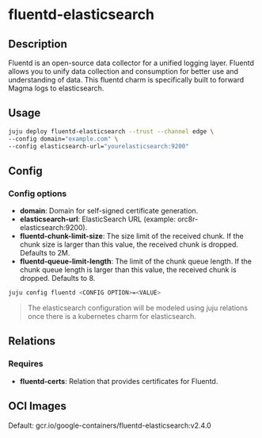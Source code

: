 # fluentd-elasticsearch

## Description

Fluentd is an open-source data collector for a unified logging layer. Fluentd allows you to unify 
data collection and consumption for better use and understanding of data. This fluentd charm 
is specifically built to forward Magma logs to elasticsearch.

## Usage

```bash
juju deploy fluentd-elasticsearch --trust --channel edge \
--config domain="example.com" \
--config elasticsearch-url="yourelasticsearch:9200" 
```

## Config

### Config options

- **domain**:  Domain for self-signed certificate generation.
- **elasticsearch-url**: ElasticSearch URL (example: orc8r-elasticsearch:9200).
- **fluentd-chunk-limit-size**: The size limit of the received chunk. If the chunk size is larger 
than this value, the received chunk is dropped. Defaults to 2M.
- **fluentd-queue-limit-length**: The limit of the chunk queue length. If the chunk queue length 
is larger than this value, the received chunk is dropped. Defaults to 8.

```bash
juju config fluentd <CONFIG OPTION>=<VALUE>
```

> The elasticsearch configuration will be modeled using juju relations once there is a kubernetes
> charm for elasticsearch.

## Relations

### Requires

- **fluentd-certs**: Relation that provides certificates for Fluentd.

## OCI Images

Default: gcr.io/google-containers/fluentd-elasticsearch:v2.4.0
